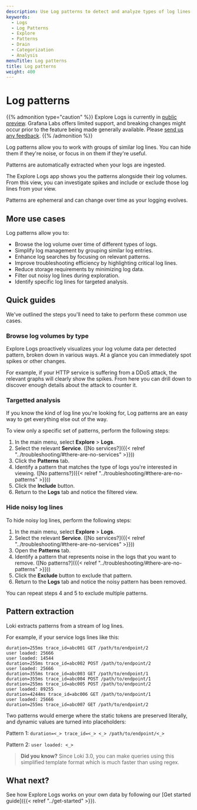 ```yaml
---
description: Use Log patterns to detect and analyze types of log lines.
keywords:
  - Logs
  - Log Patterns
  - Explore
  - Patterns
  - Drain
  - Categorization
  - Analysis
menuTitle: Log patterns
title: Log patterns
weight: 400
---
```


# Log patterns

{{% admonition type="caution" %}}
Explore Logs is currently in [public preview](/docs/release-life-cycle/). Grafana Labs offers limited support, and breaking changes might occur prior to the feature being made generally available.
Please [send us any feedback](https://forms.gle/1sYWCTPvD72T1dPH9).
{{% /admonition %}}

Log patterns allow you to work with groups of similar log lines. You can hide them if they're noise, or focus in on them if they're useful.

Patterns are automatically extracted when your logs are ingested.

The Explore Logs app shows you the patterns alongside their log volumes. From this view, you can investigate spikes and include or exclude those log lines from your view.

Patterns are ephemeral and can change over time as your logging evolves.

## More use cases

Log patterns allow you to:

* Browse the log volume over time of different types of logs.
* Simplify log management by grouping similar log entries.
* Enhance log searches by focusing on relevant patterns.
* Improve troubleshooting efficiency by highlighting critical log lines.
* Reduce storage requirements by minimizing log data.
* Filter out noisy log lines during exploration.
* Identify specific log lines for targeted analysis.

## Quick guides

We've outlined the steps you'll need to take to perform these common use cases.

### Browse log volumes by type

Explore Logs proactively visualizes your log volume data per detected pattern, broken down in various ways. At a glance you can immediately spot spikes or other changes.

For example, if your HTTP service is suffering from a DDoS attack, the relevant graphs will clearly show the spikes. From here you can drill down to discover enough details about the attack to counter it.

### Targetted analysis

If you know the kind of log line you're looking for, Log patterns are an easy way to get everything else out of the way.

To view only a specific set of patterns, perform the following steps:

1. In the main menu, select **Explore** > **Logs**.
2. Select the relevant **Service**. ([No services?]({{< relref "../troubleshooting/#there-are-no-services" >}}))
3. Click the **Patterns** tab.
4. Identify a pattern that matches the type of logs you're interested in viewing. ([No patterns?]({{< relref "../troubleshooting/#there-are-no-patterns" >}}))
5. Click the **Include** button.
6. Return to the **Logs** tab and notice the filtered view.

### Hide noisy log lines

To hide noisy log lines, perform the following steps:

1. In the main menu, select **Explore** > **Logs**.
2. Select the relevant **Service**. ([No services?]({{< relref "../troubleshooting/#there-are-no-services" >}}))
3. Open the **Patterns** tab.
4. Identify a pattern that represents noise in the logs that you want to remove. ([No patterns?]({{< relref "../troubleshooting/#there-are-no-patterns" >}}))
5. Click the **Exclude** button to exclude that pattern.
6. Return to the **Logs** tab and notice the noisy pattern has been removed.

You can repeat steps 4 and 5 to exclude multiple patterns.

## Pattern extraction

Loki extracts patterns from a stream of log lines.

For example, if your service logs lines like this:

```
duration=255ms trace_id=abc001 GET /path/to/endpoint/2
user loaded: 25666
user loaded: 14544
duration=255ms trace_id=abc002 POST /path/to/endpoint/2
user loaded: 25666
duration=355ms trace_id=abc003 GET /path/to/endpoint/1
duration=355ms trace_id=abc004 POST /path/to/endpoint/1
duration=255ms trace_id=abc005 POST /path/to/endpoint/2
user loaded: 89255
duration=4244ms trace_id=abc006 GET /path/to/endpoint/1
user loaded: 25666
duration=255ms trace_id=abc007 GET /path/to/endpoint/2
```

Two patterns would emerge where the static tokens are preserved literally, and dynamic values are turned into placeholders:

Pattern 1: `duration=<_> trace_id=<_> <_> /path/to/endpoint/<_>`

Pattern 2: `user loaded: <_>`

> **Did you know?** Since Loki 3.0, you can make queries using this simplified template format which is much faster than using regex.

## What next?

See how Explore Logs works on your own data by following our [Get started guide]({{< relref "../get-started" >}}).
